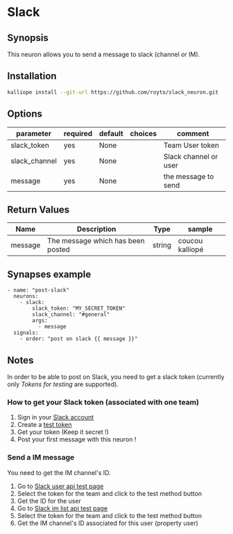 # Slack

## Synopsis

This neuron allows you to send a message to slack (channel or IM).

## Installation
```bash
kalliope install --git-url https://github.com/royto/slack_neuron.git
```

## Options

| parameter           | required | default | choices | comment                     |
|---------------------|----------|---------|---------|-----------------------------|
| slack_token         | yes      | None    |         | Team User token             |
| slack_channel       | yes      | None    |         | Slack channel or user       |
| message             | yes      | None    |         | the message to send         |
## Return Values

| Name    | Description                       | Type   | sample          |
|---------|-----------------------------------|--------|-----------------|
| message | The message which has been posted | string | coucou kalliopé |

## Synapses example

```
- name: "post-slack"
  neurons:
    - slack:
        slack_token: "MY_SECRET_TOKEN"
        slack_channel: "#general"
        args:
          - message
  signals:
    - order: "post on slack {{ message }}"
```

## Notes

In order to be able to post on Slack, you need to get a slack token (currently only *Tokens for testing* are supported). 

### How to get your Slack token (associated with one team)

1. Sign in your [Slack account](https://slack.com/signin)
2. Create a [test token](https://api.slack.com/docs/oauth-test-tokens)
6. Get your token (Keep it secret !)
7. Post your first message with this neuron !

### Send a IM message
You need to get the IM channel's ID.

 1. Go to [Slack user api test page](https://api.slack.com/methods/users.list/test) 
 2. Select the token for the team and click to the test method button
 3. Get the ID for the user  
 4. Go to [Slack im list api test page](https://api.slack.com/methods/im.list/test) 
 5. Select the token for the team and click to the test method button
 6. Get the IM channel's ID associated for this user (property user)
